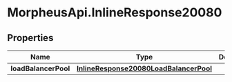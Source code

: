 # MorpheusApi.InlineResponse20080

## Properties

Name | Type | Description | Notes
------------ | ------------- | ------------- | -------------
**loadBalancerPool** | [**InlineResponse20080LoadBalancerPool**](InlineResponse20080LoadBalancerPool.md) |  | [optional] 


